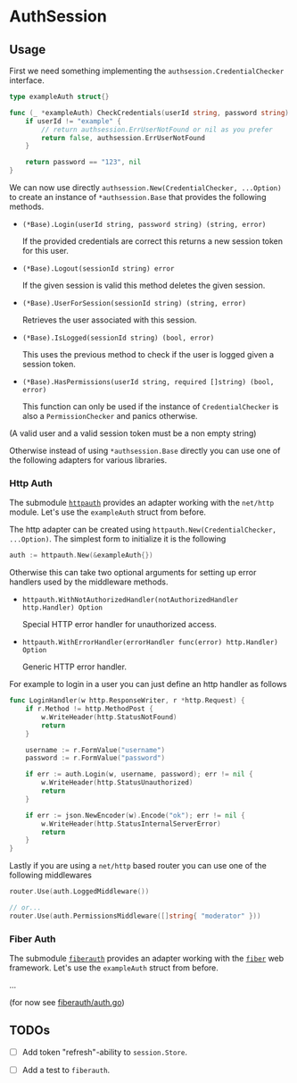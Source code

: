 # AuthSession

## Usage

First we need something implementing the `authsession.CredentialChecker` interface.

```go
type exampleAuth struct{}

func (_ *exampleAuth) CheckCredentials(userId string, password string) (bool, error) {
	if userId != "example" {
        // return authsession.ErrUserNotFound or nil as you prefer
		return false, authsession.ErrUserNotFound
	}

	return password == "123", nil
}
```

We can now use directly `authsession.New(CredentialChecker, ...Option)` to create an instance of `*authsession.Base` that provides the following methods.

-   `(*Base).Login(userId string, password string) (string, error)`

    If the provided credentials are correct this returns a new session token for this user.

-   `(*Base).Logout(sessionId string) error`

    If the given session is valid this method deletes the given session.

-   `(*Base).UserForSession(sessionId string) (string, error)`

    Retrieves the user associated with this session.

-   `(*Base).IsLogged(sessionId string) (bool, error)`

    This uses the previous method to check if the user is logged given a session token.

-   `(*Base).HasPermissions(userId string, required []string) (bool, error)`

    This function can only be used if the instance of `CredentialChecker` is also a `PermissionChecker` and panics otherwise.

(A valid user and a valid session token must be a non empty string)

Otherwise instead of using `*authsession.Base` directly you can use one of the following adapters for various libraries.

### Http Auth

The submodule [`httpauth`](./httpauth) provides an adapter working with the `net/http` module. Let's use the `exampleAuth` struct from before.

The http adapter can be created using `httpauth.New(CredentialChecker, ...Option)`. The simplest form to initialize it is the following

```go
auth := httpauth.New(&exampleAuth{})
```

Otherwise this can take two optional arguments for setting up error handlers used by the middleware methods.

-   `httpauth.WithNotAuthorizedHandler(notAuthorizedHandler http.Handler) Option`

    Special HTTP error handler for unauthorized access.

-   `httpauth.WithErrorHandler(errorHandler func(error) http.Handler) Option`

    Generic HTTP error handler.

For example to login in a user you can just define an http handler as follows

```go
func LoginHandler(w http.ResponseWriter, r *http.Request) {
    if r.Method != http.MethodPost {
        w.WriteHeader(http.StatusNotFound)
        return
    }

    username := r.FormValue("username")
    password := r.FormValue("password")

    if err := auth.Login(w, username, password); err != nil {
        w.WriteHeader(http.StatusUnauthorized)
        return
    }

    if err := json.NewEncoder(w).Encode("ok"); err != nil {
        w.WriteHeader(http.StatusInternalServerError)
        return
    }
}
```

Lastly if you are using a `net/http` based router you can use one of the following middlewares

```go
router.Use(auth.LoggedMiddleware())

// or...
router.Use(auth.PermissionsMiddleware([]string{ "moderator" }))
```

### Fiber Auth

The submodule [`fiberauth`](./fiberauth) provides an adapter working with the [`fiber`](https://github.com/gofiber/fiber) web framework. Let's use the `exampleAuth` struct from before.

...

(for now see [fiberauth/auth.go](./fiberauth/auth.go))

## TODOs

-   [ ] Add token "refresh"-ability to `session.Store`.

-   [ ] Add a test to `fiberauth`.
